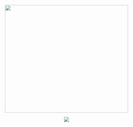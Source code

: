 
<p align="Center">
  <img src="https://i.imgur.com/VLxBYkW.png" height="350" width="400" />
  </p>
  
  <p align="Center">
  <img src="https://github-readme-stats.vercel.app/api?username=TrevorBraaten&theme=material-palenight&show_icons=true" />
  </p>










<!--
**TrevorBraaten/TrevorBraaten** is a ✨ _special_ ✨ repository because its `README.md` (this file) appears on your GitHub profile.

Here are some ideas to get you started:

- 🔭 I’m currently working on ...
- 🌱 I’m currently learning ...
- 👯 I’m looking to collaborate on ...
- 🤔 I’m looking for help with ...
- 💬 Ask me about ...
- 📫 How to reach me: ...
- 😄 Pronouns: ...
- ⚡ Fun fact: ...
-->
